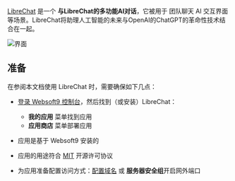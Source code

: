 [LibreChat]() 是一个 **与LibreChat的多功能AI对话**，它被用于 团队聊天 AI 交互界面  等场景。LibreChat将助理人工智能的未来与OpenAI的ChatGPT的革命性技术结合在一起。


![界面](http://libs.websoft9.com/Websoft9/DocsPicture/zh/librechat/librechat-gui-websoft9.png)


## 准备

在参阅本文档使用 LibreChat 时，需要确保如下几点：

- [登录 Websoft9 控制台](./login-console)，然后找到（或安装）LibreChat：
  - **我的应用** 菜单找到应用 
  - **应用商店** 菜单部署应用

- 应用是基于 Websoft9 安装的


- 应用的用途符合 [MIT](https://opensource.org/licenses/MIT) 开源许可协议


- 为应用准备配置访问方式：[配置域名](./domain-set) 或 **服务器安全组**开启网外端口